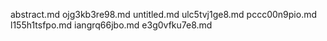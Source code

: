 abstract.md
ojg3kb3re98.md
untitled.md
ulc5tvj1ge8.md
pccc00n9pio.md
l155h1tsfpo.md
iangrq66jbo.md
e3g0vfku7e8.md